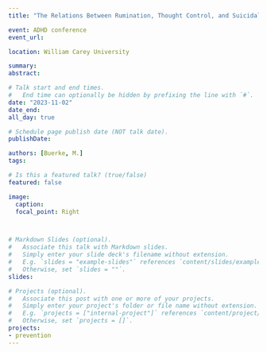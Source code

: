 ```yaml
---
title: "The Relations Between Rumination, Thought Control, and Suicidal ThinkingSuicide in Children: The Role of Educators and Health Providers in Decreasing Youth Suicides"

event: ADHD conference
event_url: 

location: William Carey University

summary: 
abstract: 

# Talk start and end times.
#   End time can optionally be hidden by prefixing the line with `#`.
date: "2023-11-02"
date_end: 
all_day: true

# Schedule page publish date (NOT talk date).
publishDate: 

authors: [Buerke, M.]
tags:

# Is this a featured talk? (true/false)
featured: false

image:
  caption: 
  focal_point: Right



# Markdown Slides (optional).
#   Associate this talk with Markdown slides.
#   Simply enter your slide deck's filename without extension.
#   E.g. `slides = "example-slides"` references `content/slides/example-slides.md`.
#   Otherwise, set `slides = ""`.
slides: 

# Projects (optional).
#   Associate this post with one or more of your projects.
#   Simply enter your project's folder or file name without extension.
#   E.g. `projects = ["internal-project"]` references `content/project/deep-learning/index.md`.
#   Otherwise, set `projects = []`.
projects:
- prevention
---
```




